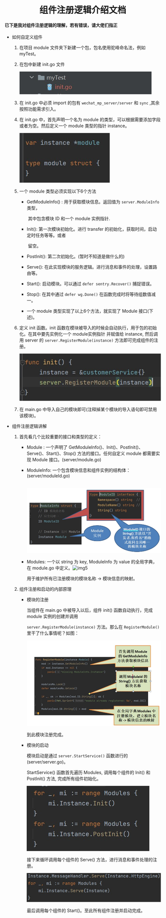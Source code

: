 # <center> 组件注册逻辑介绍文档

#### 已下是我对组件注册逻辑的理解，若有错误，请大佬们指正

* 如何自定义组件

  1. 在项目 module 文件夹下新建一个包，包名使用驼峰命名法，例如 myTest。

  2. 在包中新建 init.go 文件

     ![img1](./img/moduleRegisterImgs/img1.jpg)

     

  3. 在 init.go 中必须 import 的包有 `wechat_mp_server/server` 和 `sync` ,其余按照功能需求引入。

  4. 在 init.go 中，首先声明一个名为 module 的类型，可以根据需要添加字段或者为空。然后定义一个 module 类型的指针 instance。

        ![img2](./img/moduleRegisterImgs/img2.jpg)

  5. 一个 module 类型必须实现以下6个方法

     + GetModuleInfo() : 用于获取模块信息。返回值为 `server.ModuleInfo` 类型，

       ​									其中包含模块 ID 和一个 module 实例指针.

     + Init(): 第一次模块初始化。进行 transfer 的初始化，获取时间，启动定时任务等等。或者   

       ​            留空。

     + PostInit(): 第二次初始化。(暂时不知道是做什么的)

     + Serve(): 在此实现模块的服务逻辑。进行消息和事件的处理，设置路由等。

     + Start(): 启动模块。可以通过 `defer sentry.Recover()` 捕捉错误。

     + Stop(): 在其中通过 `defer wg.Done()` 在函数完成时将等待组数值减一。

     + 一个 module 类型实现了以上6个方法，就实现了 Module 接口(下述)。
     
  6. 定义 init 函数。init 函数在模块被导入的时候会自动执行，用于包的初始化。在其中要先实例化一个 module实例指针 并赋值给 instance, 然后调用 server 的 `server.RegisterModule(instance)` 方法即可完成组件的注册。
  
        ![img3](./img/moduleRegisterImgs/img3.jpg)	
        
          
  
  
  7. 在 main.go 中导入自己的模块即可(注释掉某个模块的导入语句即可禁用该模块)。



* 组件注册逻辑讲解

  1. 首先看几个比较重要的接口和类型的定义：

     - Module : 一个声明了 GetModuleInfo()、Init()、PostInit()、Serve()、Start()、Stop() 方法的接口。任何自定义 module 都需要实现 Module 接口。(server/module.go)

     - ModuleInfo: 一个包含模块信息和组件实例的结构体：(server/moduleId.go)

       ​	![img4](./img/moduleRegisterImgs/img6.jpg)
       
     - Modules: 一个以 string 为 key, ModuleInfo 为 value 的全局字典，在 module.go 中定义。![img5](F:\imgs\img7.jpg)
     
       用于维护所有已注册模块的模块名称 -> 模块信息的映射。
     
       
     
  2. 组件注册和启动的内部原理
  
     - 模块的注册
  
       当组件在 main.go 中被导入以后，组件 init() 函数自动执行，完成 module 实例的创建并调用
  
       `server.RegisterModule(instance)` 方法。那么在 `RegisterModule()` 里干了什么事情呢？如图：
  
       ![img5](./img/moduleRegisterImgs/img9.jpg)
  
       到此模块注册完成。
  
       
  
     - 模块的启动
  
       模块启动是通过 `server.StartService()` 函数进行的(server/server.go)。
  
       StartService() 函数首先遍历 Modules, 调用每个组件的 Init() 和 PostInit() 方法, 完成所有组件初始化。
  
       ![img6](./img/moduleRegisterImgs/img10.jpg)
  
       接下来循环调用每个组件的 Serve() 方法，进行消息和事件处理的注册。
  
       ![img7](./img/moduleRegisterImgs/img11.jpg)
  
       
  
       最后调用每个组件的 Start()。至此所有组件注册并启动完成。
